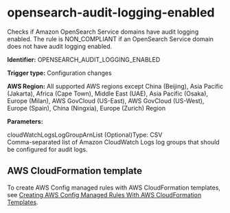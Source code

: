 # opensearch\-audit\-logging\-enabled<a name="opensearch-audit-logging-enabled"></a>

Checks if Amazon OpenSearch Service domains have audit logging enabled\. The rule is NON\_COMPLIANT if an OpenSearch Service domain does not have audit logging enabled\. 

**Identifier:** OPENSEARCH\_AUDIT\_LOGGING\_ENABLED

**Trigger type:** Configuration changes

**AWS Region:** All supported AWS regions except China \(Beijing\), Asia Pacific \(Jakarta\), Africa \(Cape Town\), Middle East \(UAE\), Asia Pacific \(Osaka\), Europe \(Milan\), AWS GovCloud \(US\-East\), AWS GovCloud \(US\-West\), Europe \(Spain\), China \(Ningxia\), Europe \(Zurich\) Region

**Parameters:**

cloudWatchLogsLogGroupArnList \(Optional\)Type: CSV  
Comma\-separated list of Amazon CloudWatch Logs log groups that should be configured for audit logs\.

## AWS CloudFormation template<a name="w2aac12c31c27b9d393c15"></a>

To create AWS Config managed rules with AWS CloudFormation templates, see [Creating AWS Config Managed Rules With AWS CloudFormation Templates](aws-config-managed-rules-cloudformation-templates.md)\.